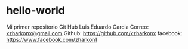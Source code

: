 # hello-world
Mi primer repositorio Git Hub
Luis Eduardo Garcia
Correo: xzharkonx@gmail.com
Github: https://github.com/xzharkonx
facebook: https://www.facebook.com/zharkon1

